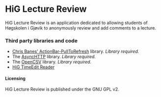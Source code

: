 HiG Lecture Review
================

HiG Lecture Review is an application dedicated to allowing students of Høgskolen i Gjøvik to anonymously review and add comments to a lecture.


### Third party libraries and code
- [Chris Banes' ActionBar-PullToRefresh](https://github.com/chrisbanes/ActionBar-PullToRefresh) library. *Library required.*
- The [AsyncHTTP](http://loopj.com/android-async-http/) library. *Library required.*
- The [OpenCSV](http://opencsv.sourceforge.net/) library. *Library required.*
- [HiG TimeEdit Reader](https://github.com/TobbenTM/HiG-TimeEdit-Reader) 


#### Licensing
HiG Lecture Review is published under the GNU GPL v2.
